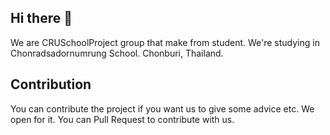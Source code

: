 ## Hi there 👋
We are CRUSchoolProject group that make from student. We're studying in Chonradsadornumrung School. Chonburi, Thailand.

## Contribution
You can contribute the project if you want us to give some advice etc. We open for it. You can Pull Request to contribute with us.

<!--

**Here are some ideas to get you started:**

🙋‍♀️ A short introduction - what is your organization all about?
🌈 Contribution guidelines - how can the community get involved?
👩‍💻 Useful resources - where can the community find your docs? Is there anything else the community should know?
🍿 Fun facts - what does your team eat for breakfast?
🧙 Remember, you can do mighty things with the power of [Markdown](https://docs.github.com/github/writing-on-github/getting-started-with-writing-and-formatting-on-github/basic-writing-and-formatting-syntax)
-->
